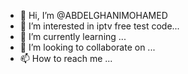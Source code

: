 - 👋 Hi, I’m @ABDELGHANIMOHAMED
- 👀 I’m interested in iptv free test code...
- 🌱 I’m currently learning ...
- 💞️ I’m looking to collaborate on ...
- 📫 How to reach me ...

<!---
ABDELGHANIMOHAMED/ABDELGHANIMOHAMED is a ✨ special ✨ repository because its `README.md` (this file) appears on your GitHub profile.
You can click the Preview link to take a look at your changes.
--->
